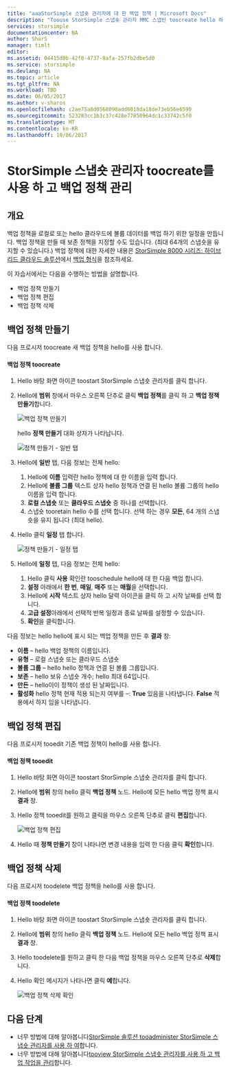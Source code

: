 ```yaml
---
title: "aaaStorSimple 스냅숏 관리자에 대 한 백업 정책 | Microsoft Docs"
description: "Toouse StorSimple 스냅숏 관리자 MMC 스냅인 toocreate hello 하 및 예약 된 백업 제어 하는 hello 백업 정책을 관리 하는 방법을 설명 합니다."
services: storsimple
documentationcenter: NA
author: SharS
manager: timlt
editor: 
ms.assetid: 04415d0b-42f0-4737-8afa-257fb2dbe5d0
ms.service: storsimple
ms.devlang: NA
ms.topic: article
ms.tgt_pltfrm: NA
ms.workload: TBD
ms.date: 06/05/2017
ms.author: v-sharos
ms.openlocfilehash: c2ae75a8d0568090add6018da18de73eb56e6590
ms.sourcegitcommit: 523283cc1b3c37c428e77850964dc1c33742c5f0
ms.translationtype: MT
ms.contentlocale: ko-KR
ms.lasthandoff: 10/06/2017
---
```

# <a name="use-storsimple-snapshot-manager-toocreate-and-manage-backup-policies"></a>StorSimple 스냅숏 관리자 toocreate를 사용 하 고 백업 정책 관리
## <a name="overview"></a>개요
백업 정책을 로컬로 또는 hello 클라우드에 볼륨 데이터를 백업 하기 위한 일정을 만듭니다. 백업 정책을 만들 때 보존 정책을 지정할 수도 있습니다. (최대 64개의 스냅숏을 유지할 수 있습니다.) 백업 정책에 대한 자세한 내용은 [StorSimple 8000 시리즈: 하이브리드 클라우드 솔루션](storsimple-overview.md)에서 [백업 형식](storsimple-what-is-snapshot-manager.md#backup-types-and-backup-policies)을 참조하세요.

이 자습서에서는 다음을 수행하는 방법을 설명합니다.

* 백업 정책 만들기
* 백업 정책 편집
* 백업 정책 삭제

## <a name="create-a-backup-policy"></a>백업 정책 만들기
다음 프로시저 toocreate 새 백업 정책을 hello를 사용 합니다.

#### <a name="toocreate-a-backup-policy"></a>백업 정책 toocreate
1. Hello 바탕 화면 아이콘 toostart StorSimple 스냅숏 관리자를 클릭 합니다.
2. Hello에 **범위** 창에서 마우스 오른쪽 단추로 클릭 **백업 정책**를 클릭 하 고 **백업 정책 만들기**합니다.

    ![백업 정책 만들기](./media/storsimple-snapshot-manager-manage-backup-policies/HCS_SSM_Create_BU_policy.png)

    hello **정책 만들기** 대화 상자가 나타납니다.

    ![정책 만들기 - 일반 탭](./media/storsimple-snapshot-manager-manage-backup-policies/HCS_SSM_Create_policy_general.png)
3. Hello에 **일반** 탭, 다음 정보는 전체 hello:

   1. Hello에 **이름** 입력란 hello 정책에 대 한 이름을 입력 합니다.
   2. Hello에 **볼륨 그룹** 텍스트 상자 hello 정책과 연결 된 hello 볼륨 그룹의 hello 이름을 입력 합니다.
   3. **로컬 스냅숏** 또는 **클라우드 스냅숏** 중 하나를 선택합니다.
   4. 스냅숏 tooretain hello 수를 선택 합니다. 선택 하는 경우 **모든**, 64 개의 스냅숏을 유지 됩니다 (최대 hello).
4. Hello 클릭 **일정** 탭 합니다.

    ![정책 만들기 - 일정 탭](./media/storsimple-snapshot-manager-manage-backup-policies/HCS_SSM_Create_policy_schedule.png)
5. Hello에 **일정** 탭, 다음 정보는 전체 hello:

   1. Hello 클릭 **사용** 확인란 tooschedule hello에 대 한 다음 백업 합니다.
   2. **설정** 아래에서 **한 번**, **매일**, **매주** 또는 **매월**을 선택합니다.
   3. Hello에 **시작** 텍스트 상자 hello 달력 아이콘을 클릭 하 고 시작 날짜를 선택 합니다.
   4. **고급 설정**아래에서 선택적 반복 일정과 종료 날짜를 설정할 수 있습니다.
   5. **확인**을 클릭합니다.

다음 정보는 hello hello에 표시 되는 백업 정책을 만든 후 **결과** 창:

* **이름** – hello 백업 정책의 이름입니다.
* **유형** – 로컬 스냅숏 또는 클라우드 스냅숏
* **볼륨 그룹** – hello hello 정책과 연결 된 볼륨 그룹입니다.
* **보존** – hello 보유 스냅숏 개수; hello 최대 64입니다.
* **만든** – hello이이 정책이 생성 된 날짜입니다.
* **활성화** hello 정책 현재 적용 되는지 여부를 –: **True** 있음을 나타냅니다. **False** 적용에서 하지 임을 나타냅니다.

## <a name="edit-a-backup-policy"></a>백업 정책 편집
다음 프로시저 tooedit 기존 백업 정책이 hello를 사용 합니다.

#### <a name="tooedit-a-backup-policy"></a>백업 정책 tooedit
1. Hello 바탕 화면 아이콘 toostart StorSimple 스냅숏 관리자를 클릭 합니다.
2. Hello에 **범위** 창의 hello 클릭 **백업 정책** 노드. Hello에 모든 hello 백업 정책 표시 **결과** 창.
3. Hello 정책 tooedit를 원하고 클릭을 마우스 오른쪽 단추로 클릭 **편집**합니다.

    ![백업 정책 편집](./media/storsimple-snapshot-manager-manage-backup-policies/HCS_SSM_Edit_BU_policy.png)
4. Hello 때 **정책 만들기** 창이 나타나면 변경 내용을 입력 한 다음 클릭 **확인**합니다.

## <a name="delete-a-backup-policy"></a>백업 정책 삭제
다음 프로시저 toodelete 백업 정책을 hello를 사용 합니다.

#### <a name="toodelete-a-backup-policy"></a>백업 정책 toodelete
1. Hello 바탕 화면 아이콘 toostart StorSimple 스냅숏 관리자를 클릭 합니다.
2. Hello에 **범위** 창의 hello 클릭 **백업 정책** 노드. Hello에 모든 hello 백업 정책 표시 **결과** 창.
3. Hello toodelete를 원하고 클릭 한 다음 백업 정책을 마우스 오른쪽 단추로 **삭제**합니다.
4. Hello 확인 메시지가 나타나면 클릭 **예**합니다.

    ![백업 정책 삭제 확인](./media/storsimple-snapshot-manager-manage-backup-policies/HCS_SSM_Delete_BU_policy.png)

## <a name="next-steps"></a>다음 단계
* 너무 방법에 대해 알아봅니다[StorSimple 솔루션 tooadminister StorSimple 스냅숏 관리자를 사용 하 여](storsimple-snapshot-manager-admin.md)합니다.
* 너무 방법에 대해 알아봅니다[tooview StorSimple 스냅숏 관리자를 사용 하 고 백업 작업을 관리](storsimple-snapshot-manager-manage-backup-jobs.md)합니다.
